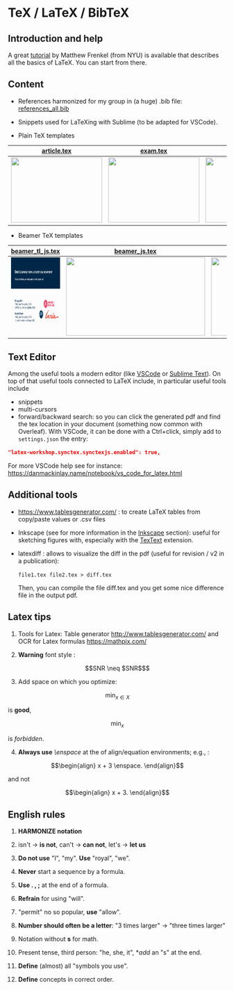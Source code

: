 # TeX / LaTeX / BibTeX

## Introduction and help

A great [tutorial](https://guides.nyu.edu/LaTeX/) by Matthew Frenkel (from NYU) is available that describes all the basics of LaTeX. You can start from there.

## Content

- References harmonized for my group in (a huge) .bib file: [references_all.bib](biblio/references_all.bib)

- Snippets used for LaTeXing with Sublime (to be adapted for VSCode).

- Plain TeX templates

| [article.tex](draft-article/article.tex)                                                      | [exam.tex](draft-exam/exam.tex)                                                        | [scribe.tex](draft-scribe/scribe.tex)                                                      |
| --------------------------------------------------------------------------------------------- | -------------------------------------------------------------------------------------- | ------------------------------------------------------------------------------------------ |
| [<img src="../sharedimages/article.png" width="210" height="150">](draft-article/article.tex) | [<img src="../sharedimages/examen.png" width="210" height="150">](draft-exam/exam.tex) | [<img src="../sharedimages/scribe.png" width="210" height="150">](draft-scribe/scribe.tex) |


- Beamer TeX templates

| [beamer_tl_js.tex](draft-beamer/beamer_tl_js.tex)                                                   | [beamer_js.tex](draft-beamer/beamer_js.tex)                                                      | [beamer_tl.tex](draft-beamer/beamer_tl.tex)                                                      |
| --------------------------------------------------------------------------------------------------- | ------------------------------------------------------------------------------------------------ | ------------------------------------------------------------------------------------------------ |
| [<img src="../sharedimages/beamer_tl_js.png" width="320" height="180">](draft-beamer/beamer_js.tex) | [<img src="../sharedimages/beamer_js.png" width="320" height="180">](draft-beamer/beamer_tl.tex) | [<img src="../sharedimages/beamer_tl.png" width="320" height="180">](draft-beamer/beamer_tl.tex) |



## Text Editor

Among the useful tools a modern editor (like [VSCode](https://code.visualstudio.com/) or [Sublime Text](https://www.sublimetext.com/)).
On top of that useful tools connected to LaTeX include, in particular useful tools include
- snippets
- multi-cursors
- forward/backward search: so you can click the generated pdf and find the tex location in your document (something now common with Overleaf). With VSCode, it can be done with a Ctrl+click, simply add to `settings.json` the entry:
```json
"latex-workshop.synctex.synctexjs.enabled": true,
```

For more VSCode help see for instance:
<https://danmackinlay.name/notebook/vs_code_for_latex.html>

## Additional tools

- https://www.tablesgenerator.com/ : to create LaTeX tables from copy/paste values or .csv files
- Inkscape (see for more information in the [Inkscape](../inkscape/README.md) section): useful for sketching figures with, especially with the [TexText](https://inkscape.org/~jcwinkler/%E2%98%85textext) extension.
- latexdiff : allows to visualize the diff in the pdf (useful for revision / v2 in a publication):

	`file1.tex file2.tex > diff.tex`

	Then, you can compile the file diff.tex and you get some nice difference file in the output pdf.


## Latex tips

1. Tools for Latex: Table generator http://www.tablesgenerator.com/ and  OCR for Latex formulas https://mathpix.com/

2. **Warning** font style :
```math
SNR \neq $SNR$
```

3. Add space on which you optimize:
```math
\min_{x \in X}
```
is **good**,
```math
\min_{x}
```
is *forbidden*.

4. **Always use**  *\enspace* at the of align/equation environments; e.g., :
```math
\begin{align}
x + 3 \enspace.
\end{align}
```
and not
```math
\begin{align}
x + 3.
\end{align}
```

## English rules
1. **HARMONIZE notation**
1. isn't -> **is not**, can't -> **can not**, let's -> **let us**
1. **Do not use** "I", "my". **Use** "royal", "we".
1. **Never** start a sequence by a formula.
1. **Use . , ;** at the end of a formula.
1. **Refrain** for using "will".
1. "permit" no so popular, **use** "allow".
1. **Number should often be a letter**: "3 times larger" -> "three times larger"
1. Notation without **s** for math.
1. Present tense, third person: "he, she, it", **add* an "s" at the end.

1. **Define** (almost) all "symbols you use".
1. **Define** concepts in correct order.
